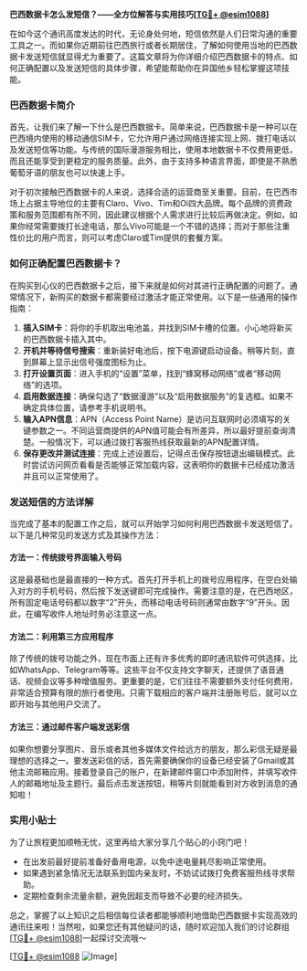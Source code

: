 **巴西数据卡怎么发短信？——全方位解答与实用技巧[[TG💪+ @esim1088](https://t.me/s/esim1088)]**

在如今这个通讯高度发达的时代，无论身处何地，短信依然是人们日常沟通的重要工具之一。而如果你近期前往巴西旅行或者长期居住，了解如何使用当地的巴西数据卡发送短信就显得尤为重要了。这篇文章将为你详细介绍巴西数据卡的特点、如何正确配置以及发送短信的具体步骤，希望能帮助你在异国他乡轻松掌握这项技能。

### 巴西数据卡简介

首先，让我们来了解一下什么是巴西数据卡。简单来说，巴西数据卡是一种可以在巴西境内使用的移动通信SIM卡，它允许用户通过网络连接实现上网、拨打电话以及发送短信等功能。与传统的国际漫游服务相比，使用本地数据卡不仅费用更低，而且还能享受到更稳定的服务质量。此外，由于支持多种语言界面，即使是不熟悉葡萄牙语的朋友也可以快速上手。

对于初次接触巴西数据卡的人来说，选择合适的运营商至关重要。目前，在巴西市场上占据主导地位的主要有Claro、Vivo、Tim和Oi四大品牌。每个品牌的资费政策和服务范围都有所不同，因此建议根据个人需求进行比较后再做决定。例如，如果你经常需要拨打长途电话，那么Vivo可能是一个不错的选择；而对于那些注重性价比的用户而言，则可以考虑Claro或Tim提供的套餐方案。

### 如何正确配置巴西数据卡？

在购买到心仪的巴西数据卡之后，接下来就是如何对其进行正确配置的问题了。通常情况下，新购买的数据卡都需要经过激活才能正常使用。以下是一些通用的操作指南：

1. **插入SIM卡**：将你的手机取出电池盖，并找到SIM卡槽的位置。小心地将新买的巴西数据卡插入其中。
2. **开机并等待信号搜索**：重新装好电池后，按下电源键启动设备。稍等片刻，直到屏幕上显示出信号强度图标为止。
3. **打开设置页面**：进入手机的“设置”菜单，找到“蜂窝移动网络”或者“移动网络”的选项。
4. **启用数据连接**：确保勾选了“数据漫游”以及“启用数据服务”的复选框。如果不确定具体位置，请参考手机说明书。
5. **输入APN信息**：APN（Access Point Name）是访问互联网时必须填写的关键参数之一。不同运营商提供的APN值可能会有所差异，所以最好提前查询清楚。一般情况下，可以通过拨打客服热线获取最新的APN配置详情。
6. **保存更改并测试连接**：完成上述设置后，记得点击保存按钮退出编辑模式。此时尝试访问网页看看是否能够正常加载内容，这表明你的数据卡已经成功激活并且可以正常使用了。

### 发送短信的方法详解

当完成了基本的配置工作之后，就可以开始学习如何利用巴西数据卡发送短信了。以下是几种常见的发送方式及其操作方法：

#### 方法一：传统拨号界面输入号码
这是最基础也是最直接的一种方式。首先打开手机上的拨号应用程序，在空白处输入对方的手机号码，然后按下发送键即可完成操作。需要注意的是，在巴西地区，所有固定电话号码都以数字“2”开头，而移动电话号码则通常由数字“9”开头。因此，在编写收件人地址时务必注意这一点。

#### 方法二：利用第三方应用程序
除了传统的拨号功能之外，现在市面上还有许多优秀的即时通讯软件可供选择，比如WhatsApp、Telegram等等。这些平台不仅支持文字聊天，还提供了语音通话、视频会议等多种增值服务。更重要的是，它们往往不需要额外支付任何费用，非常适合预算有限的旅行者使用。只需下载相应的客户端并注册账号后，就可以立即开始与其他用户交流了。

#### 方法三：通过邮件客户端发送彩信
如果你想要分享图片、音乐或者其他多媒体文件给远方的朋友，那么彩信无疑是最理想的选择之一。要发送彩信的话，首先需要确保你的设备已经安装了Gmail或其他主流邮箱应用。接着登录自己的账户，在新建邮件窗口中添加附件，并填写收件人的邮箱地址及主题行。最后点击发送按钮，稍等片刻就能看到对方收到消息的通知啦！

### 实用小贴士

为了让旅程更加顺畅无忧，这里再给大家分享几个贴心的小窍门吧！
- 在出发前最好提前准备好备用电源，以免中途电量耗尽影响正常使用。
- 如果遇到紧急情况无法联系到国内亲友时，不妨试试拨打免费客服热线寻求帮助。
- 定期检查剩余流量余额，避免因超支而导致不必要的经济损失。

总之，掌握了以上知识之后相信每位读者都能够顺利地借助巴西数据卡实现高效的通讯往来啦！当然啦，如果您还有其他疑问的话，随时欢迎加入我们的讨论群组[[TG💪+ @esim1088](https://t.me/s/esim1088)]一起探讨交流哦～

[[TG💪+ @esim1088](https://t.me/s/esim1088) ![Image](https://i.postimg.cc/4NQfJmqS/Snipaste-2025-05-13-00-14-12.png)]
